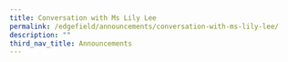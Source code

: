 ```yaml
---
title: Conversation with Ms Lily Lee
permalink: /edgefield/announcements/conversation-with-ms-lily-lee/
description: ""
third_nav_title: Announcements
---
```

